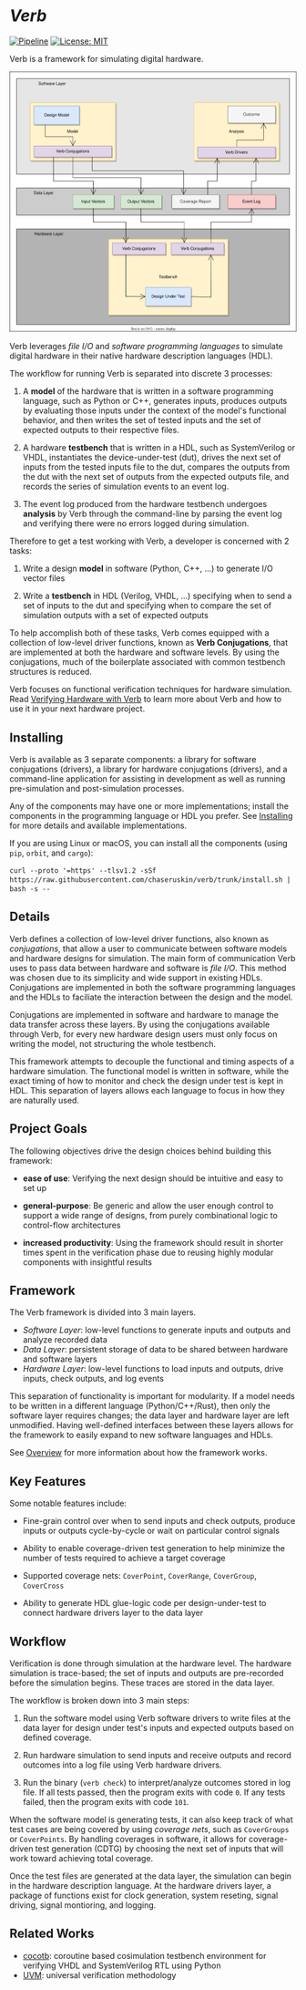 # _Verb_

[![Pipeline](https://github.com/chaseruskin/verb/actions/workflows/pipeline.yml/badge.svg?branch=trunk)](https://github.com/chaseruskin/verb/actions/workflows/pipeline.yml) [![License: MIT](https://img.shields.io/badge/License-MIT-yellow.svg)](https://opensource.org/licenses/MIT)

Verb is a framework for simulating digital hardware. 

![](./docs/src/images/system.svg)

Verb leverages _file I/O_ and _software programming languages_ to simulate digital hardware in their native hardware description languages (HDL).

The workflow for running Verb is separated into discrete 3 processes:

1. A __model__ of the hardware that is written in a software programming language, such as Python or C++, generates inputs, produces outputs by evaluating those inputs under the context of the model's functional behavior, and then writes the set of tested inputs and the set of expected outputs to their respective files.

2. A hardware __testbench__ that is written in a HDL, such as SystemVerilog or VHDL, instantiates the device-under-test (dut), drives the next set of inputs from the tested inputs file to the dut, compares the outputs from the dut with the next set of outputs from the expected outputs file, and records the series of simulation events to an event log.

3. The event log produced from the hardware testbench undergoes __analysis__ by Verb through the command-line by parsing the event log and verifying there were no errors logged during simulation.

Therefore to get a test working with Verb, a developer is concerned with 2 tasks:

1. Write a design __model__ in software (Python, C++, ...) to generate I/O vector files

2. Write a __testbench__ in HDL (Verilog, VHDL, ...) specifying when to send a set of inputs to the dut and specifying when to compare the set of simulation outputs with a set of expected outputs

To help accomplish both of these tasks, Verb comes equipped with a collection of low-level driver functions, known as __Verb Conjugations__, that are implemented at both the hardware and software levels. By using the conjugations, much of the boilerplate associated with common testbench structures is reduced.

Verb focuses on functional verification techniques for hardware simulation. Read [Verifying Hardware with Verb](https://chaseruskin.github.io/verb/) to learn more about Verb and how to use it in your next hardware project.

## Installing

Verb is available as 3 separate components: a library for software conjugations (drivers), a library for hardware conjugations (drivers), and a command-line application for assisting in development as well as running pre-simulation and post-simulation processes.

Any of the components may have one or more implementations; install the components in the programming language or HDL you prefer. See [Installing](https://chaseruskin.github.io/verb/starting/installing.html) for more details and available implementations.

If you are using Linux or macOS, you can install all the components (using `pip`, `orbit`, and `cargo`):
```
curl --proto '=https' --tlsv1.2 -sSf https://raw.githubusercontent.com/chaseruskin/verb/trunk/install.sh | bash -s --
```

## Details

Verb defines a collection of low-level driver functions, also known as _conjugations_, that allow a user to communicate between software models and hardware designs for simulation. The main form of communication Verb uses to pass data between hardware and software is _file I/O_. This method was chosen due to its simplicity and wide support in existing HDLs. Conjugations are implemented in both the software programming languages and the HDLs to faciliate the interaction between the design and the model.

Conjugations are implemented in software and hardware to manage the data transfer across these layers. By using the conjugations available through Verb, for every new hardware design users must only focus on writing the model, not structuring the whole testbench.

This framework attempts to decouple the functional and timing aspects of a hardware simulation. The functional model is written in software, while the exact timing of how to monitor and check the design under test is kept in HDL. This separation of layers allows each language to focus in how they are naturally used.

## Project Goals

The following objectives drive the design choices behind building this framework:

- __ease of use__: Verifying the next design should be intuitive and easy to set up

- __general-purpose__: Be generic and allow the user enough control to support a wide range of designs, from purely combinational logic to control-flow architectures

- __increased productivity__: Using the framework should result in shorter times spent in the verification phase due to reusing highly modular components with insightful results

## Framework

The Verb framework is divided into 3 main layers.

- _Software Layer_: low-level functions to generate inputs and outputs and analyze recorded data
- _Data Layer_: persistent storage of data to be shared between hardware and software layers
- _Hardware Layer_: low-level functions to load inputs and outputs, drive inputs, check outputs, and log events

This separation of functionality is important for modularity. If a model needs to be written in a different language (Python/C++/Rust), then only the software layer requires changes; the data layer and hardware layer are left unmodified. Having well-defined interfaces between these layers allows for the framework to easily expand to new software languages and HDLs.

See [Overview](https://chaseruskin.github.io/verb/topic/overview.html) for more information about how the framework works.

## Key Features

Some notable features include:

- Fine-grain control over when to send inputs and check outputs, produce inputs or outputs cycle-by-cycle or wait on particular control signals

- Ability to enable coverage-driven test generation to help minimize the number of tests required to achieve a target coverage

- Supported coverage nets: `CoverPoint`, `CoverRange`, `CoverGroup`, `CoverCross`

- Ability to generate HDL glue-logic code per design-under-test to connect hardware drivers layer to the data layer

## Workflow 

Verification is done through simulation at the hardware level. The hardware simulation is trace-based; the set of inputs and outputs are pre-recorded before the simulation begins. These traces are stored in the data layer.

The workflow is broken down into 3 main steps:

1. Run the software model using Verb software drivers to write files at the data layer for design under test's inputs and expected outputs based on defined coverage.

2. Run hardware simulation to send inputs and receive outputs and record outcomes into a log file using Verb hardware drivers.

3. Run the binary (`verb check`) to interpret/analyze outcomes stored in log file. If all tests passed, then the program exits with code `0`. If any tests failed, then the program exits with code `101`.

When the software model is generating tests, it can also keep track of what test cases are being covered by using _coverage nets_, such as `CoverGroups` or `CoverPoints`. By handling coverages in software, it allows for coverage-driven test generation (CDTG) by choosing the next set of inputs that will work toward achieving total coverage.

Once the test files are generated at the data layer, the simulation can begin in the hardware description language. At the hardware drivers layer, a package of functions exist for clock generation, system reseting, signal driving, signal montioring, and logging.

## Related Works

- [cocotb](https://www.cocotb.org): coroutine based cosimulation testbench environment for verifying VHDL and SystemVerilog RTL using Python
- [UVM](https://en.wikipedia.org/wiki/Universal_Verification_Methodology): universal verification methodology